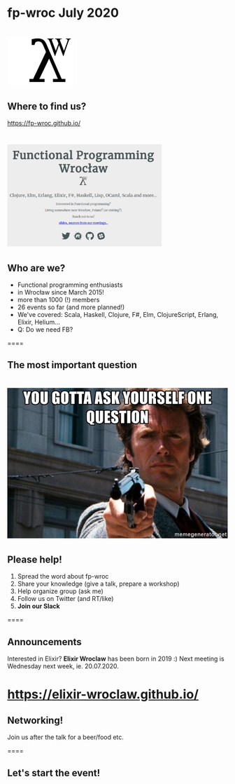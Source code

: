 # fp-wroc July 2020

<img src="slides/fp-wroclaw-logo.png" style="height: 30%; width: 30%; border: none; box-shadow: none;"></img>
====

## Where to find us?

https://fp-wroc.github.io/

<img src="slides/fp-wroc-site.png" style="height: 70%; width: 70%;"></img>
====

## Who are we?

- Functional programming enthusiasts
- in Wrocław since March 2015!
- more than 1000 (!) members
- 26 events so far (and more planned!)
- We've covered: Scala, Haskell, Clojure, F#, Elm, ClojureScript, Erlang, Elixir, Helium...
- Q: Do we need FB?

====

## The most important question

<img src="slides/you-gotta-ask-yourself-one-question.jpg"></img>
====

## Please help!

1. Spread the word about fp-wroc
2. Share your knowledge (give a talk, prepare a workshop)
3. Help organize group (ask me)
4. Follow us on Twitter (and RT/like)
5. **Join our Slack**

====

## Announcements

Interested in Elixir? **Elixir Wroclaw** has been born in 2019 :)
Next meeting is Wednesday next week, ie. 20.07.2020.

https://elixir-wroclaw.github.io/
====


## Networking!

Join us after the talk for a beer/food etc. 

====

## Let's start the event!


